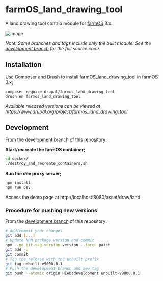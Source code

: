 # farmOS_land_drawing_tool

A land drawing tool contrib module for [farmOS](https://farmos.org/) 3.x.

![image](https://user-images.githubusercontent.com/30754460/124950481-4c81e800-dfc7-11eb-8c35-4545883d72ff.png)

*Note: Some branches and tags include only the built module. See the [development branch][development branch] for the full source code.*

## Installation

Use Composer and Drush to install farmOS_land_drawing_tool in farmOS 3.x;

```sh
composer require drupal/farmos_land_drawing_tool
drush en farmos_land_drawing_tool
```

*Available released versions can be viewed at https://www.drupal.org/project/farmos_land_drawing_tool*

## Development

From the [development branch][development branch] of this repository:

**Start/recreate the farmOS container;**

```sh
cd docker/
./destroy_and_recreate_containers.sh
```

**Run the dev proxy server;**

```sh
npm install
npm run dev
```

Access the demo page at http://localhost:8080/asset/draw/land

### Procedure for pushing new versions

From the [development branch][development branch] of this repository:

```sh
# Add/commit your changes
git add [...]
# Update NPM package version and commit
npm --no-git-tag-version version --force patch
git add -u
git commit
# Tag the release with the unbuilt prefix
git tag unbuilt-v9000.0.1
# Push the development branch and new tag
git push --atomic origin HEAD:development unbuilt-v9000.0.1
```

[development branch]: https://github.com/symbioquine/farmOS_land_drawing_tool/tree/development
